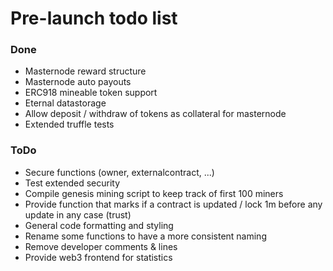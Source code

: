 # Pre-launch todo list

### Done

- Masternode reward structure
- Masternode auto payouts
- ERC918 mineable token support
- Eternal datastorage
- Allow deposit / withdraw of tokens as collateral for masternode
- Extended truffle tests


### ToDo

- Secure functions (owner, externalcontract, ...)
- Test extended security 
- Compile genesis mining script to keep track of first 100 miners
- Provide function that marks if a contract is updated / lock 1m before any update in any case (trust)
- General code formatting and styling
- Rename some functions to have a more consistent naming
- Remove developer comments & lines
- Provide web3 frontend for statistics
